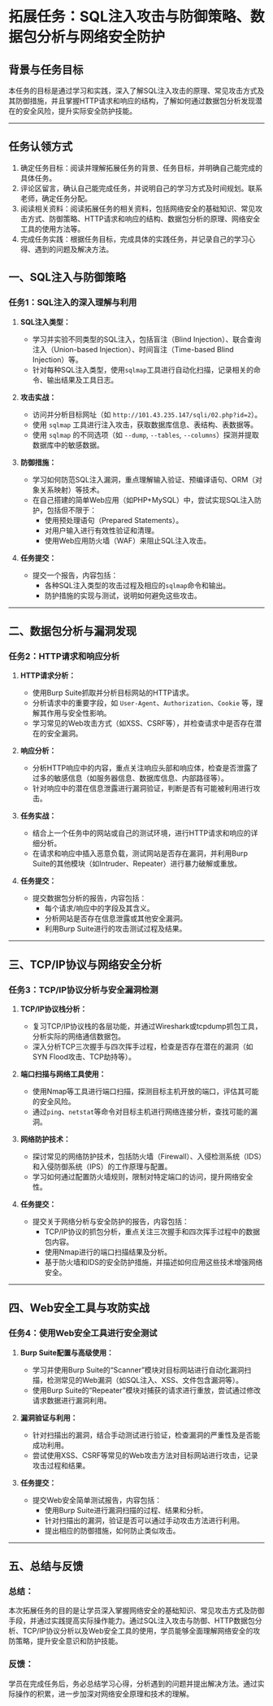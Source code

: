 # 拓展任务：SQL注入攻击与防御策略、数据包分析与网络安全防护

## 背景与任务目标
本任务的目标是通过学习和实践，深入了解SQL注入攻击的原理、常见攻击方式及其防御措施，并且掌握HTTP请求和响应的结构，了解如何通过数据包分析发现潜在的安全风险，提升实际安全防护技能。

---

## 任务认领方式
1. 确定任务目标：阅读并理解拓展任务的背景、任务目标，并明确自己能完成的具体任务。
2. 评论区留言，确认自己能完成任务，并说明自己的学习方式及时间规划。联系老师，确定任务分配。
3. 阅读相关资料：阅读拓展任务的相关资料，包括网络安全的基础知识、常见攻击方式、防御策略、HTTP请求和响应的结构、数据包分析的原理、网络安全工具的使用方法等。
4. 完成任务实践：根据任务目标，完成具体的实践任务，并记录自己的学习心得、遇到的问题及解决方法。


## 一、SQL注入与防御策略

### **任务1：SQL注入的深入理解与利用**

1. **SQL注入类型：**
    - 学习并实验不同类型的SQL注入，包括盲注（Blind Injection）、联合查询注入（Union-based Injection）、时间盲注（Time-based Blind Injection）等。
    - 针对每种SQL注入类型，使用`sqlmap`工具进行自动化扫描，记录相关的命令、输出结果及工具日志。

2. **攻击实战：**
    - 访问并分析目标网址（如 `http://101.43.235.147/sqli/02.php?id=2`）。
    - 使用 `sqlmap` 工具进行注入攻击，获取数据库信息、表结构、表数据等。
    - 使用 `sqlmap` 的不同选项（如 `--dump`, `--tables`, `--columns`）探测并提取数据库中的敏感数据。

3. **防御措施：**
    - 学习如何防范SQL注入漏洞，重点理解输入验证、预编译语句、ORM（对象关系映射）等技术。
    - 在自己搭建的简单Web应用（如PHP+MySQL）中，尝试实现SQL注入防护，包括但不限于：
        - 使用预处理语句（Prepared Statements）。
        - 对用户输入进行有效性验证和清理。
        - 使用Web应用防火墙（WAF）来阻止SQL注入攻击。

4. **任务提交：**
    - 提交一个报告，内容包括：
        - 各种SQL注入类型的攻击过程及相应的`sqlmap`命令和输出。
        - 防护措施的实现与测试，说明如何避免这些攻击。

---

## 二、数据包分析与漏洞发现

### **任务2：HTTP请求和响应分析**

1. **HTTP请求分析：**
    - 使用Burp Suite抓取并分析目标网站的HTTP请求。
    - 分析请求中的重要字段，如 `User-Agent`、`Authorization`、`Cookie` 等，理解其作用与安全性影响。
    - 学习常见的Web攻击方式（如XSS、CSRF等），并检查请求中是否存在潜在的安全漏洞。

2. **响应分析：**
    - 分析HTTP响应中的内容，重点关注响应头部和响应体，检查是否泄露了过多的敏感信息（如服务器信息、数据库信息、内部路径等）。
    - 针对响应中的潜在信息泄露进行漏洞验证，判断是否有可能被利用进行攻击。

3. **任务实战：**
    - 结合上一个任务中的网站或自己的测试环境，进行HTTP请求和响应的详细分析。
    - 在请求和响应中插入恶意负载，测试网站是否存在漏洞，并利用Burp Suite的其他模块（如Intruder、Repeater）进行暴力破解或重放。

4. **任务提交：**
    - 提交数据包分析的报告，内容包括：
        - 每个请求/响应中的字段及其含义。
        - 分析网站是否存在信息泄露或其他安全漏洞。
        - 利用Burp Suite进行的攻击测试过程及结果。

---

## 三、TCP/IP协议与网络安全分析

### **任务3：TCP/IP协议分析与安全漏洞检测**

1. **TCP/IP协议栈分析：**
    - 复习TCP/IP协议栈的各层功能，并通过Wireshark或tcpdump抓包工具，分析实际的网络通信数据包。
    - 深入分析TCP三次握手与四次挥手过程，检查是否存在潜在的漏洞（如SYN Flood攻击、TCP劫持等）。

2. **端口扫描与网络工具使用：**
    - 使用Nmap等工具进行端口扫描，探测目标主机开放的端口，评估其可能的安全风险。
    - 通过`ping`、`netstat`等命令对目标主机进行网络连接分析，查找可能的漏洞。

3. **网络防护技术：**
    - 探讨常见的网络防护技术，包括防火墙（Firewall）、入侵检测系统（IDS）和入侵防御系统（IPS）的工作原理与配置。
    - 学习如何通过配置防火墙规则，限制对特定端口的访问，提升网络安全性。

4. **任务提交：**
    - 提交关于网络分析与安全防护的报告，内容包括：
        - TCP/IP协议的抓包分析，重点关注三次握手和四次挥手过程中的数据包内容。
        - 使用Nmap进行的端口扫描结果及分析。
        - 基于防火墙和IDS的安全防护措施，并描述如何应用这些技术增强网络安全。

---

## 四、Web安全工具与攻防实战

### **任务4：使用Web安全工具进行安全测试**

1. **Burp Suite配置与高级使用：**
    - 学习并使用Burp Suite的“Scanner”模块对目标网站进行自动化漏洞扫描，检测常见的Web漏洞（如SQL注入、XSS、文件包含漏洞等）。
    - 使用Burp Suite的“Repeater”模块对捕获的请求进行重放，尝试通过修改请求数据进行漏洞利用。

2. **漏洞验证与利用：**
    - 针对扫描出的漏洞，结合手动测试进行验证，检查漏洞的严重性及是否能成功利用。
    - 尝试使用XSS、CSRF等常见的Web攻击方法对目标网站进行攻击，记录攻击过程和结果。

3. **任务提交：**
    - 提交Web安全简单测试报告，内容包括：
        - 使用Burp Suite进行漏洞扫描的过程、结果和分析。
        - 针对扫描出的漏洞，验证是否可以通过手动攻击方法进行利用。
        - 提出相应的防御措施，如何防止类似攻击。

---

## 五、总结与反馈

### **总结：**
本次拓展任务的目的是让学员深入掌握网络安全的基础知识、常见攻击方式及防御手段，并通过实践提高实际操作能力。通过SQL注入攻击与防御、HTTP数据包分析、TCP/IP协议分析以及Web安全工具的使用，学员能够全面理解网络安全的攻防策略，提升安全意识和防护技能。

### **反馈：**
学员在完成任务后，务必总结学习心得，分析遇到的问题并提出解决方法。通过实际操作的积累，进一步加深对网络安全原理和技术的理解。
